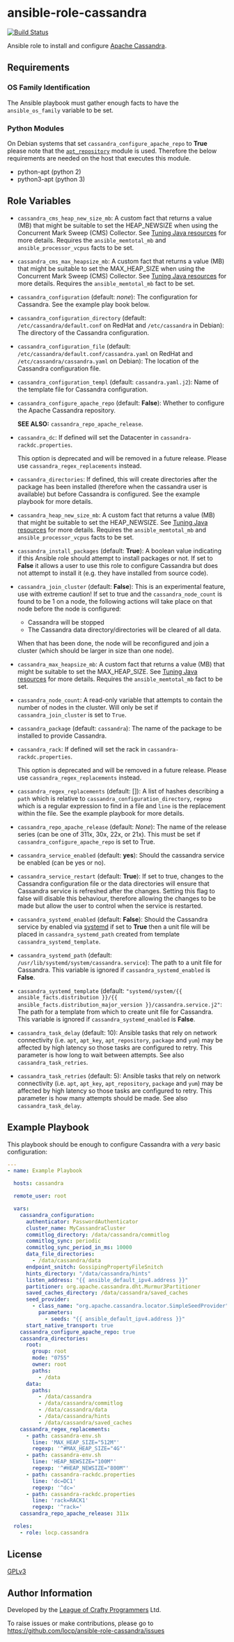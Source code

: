 # ansible-role-cassandra

[![Build Status](https://travis-ci.com/locp/ansible-role-cassandra.svg?branch=develop)](https://travis-ci.com/locp/ansible-role-cassandra)

Ansible role to install and configure
[Apache Cassandra](http://cassandra.apache.org/).

## Requirements

### OS Family Identification
The Ansible playbook must gather enough facts to have the `ansible_os_family`
variable to be set.

### Python Modules
On Debian systems that set `cassandra_configure_apache_repo` to **True** please
note that the
[`apt_repository`](http://docs.ansible.com/ansible/latest/modules/apt_repository_module.html)
module is used.  Therefore the below requirements are needed on the host that
executes this module.

* python-apt (python 2)
* python3-apt (python 3)

## Role Variables

* `cassandra_cms_heap_new_size_mb`:
  A custom fact that returns a value (MB) that might be suitable to set the
  HEAP_NEWSIZE when using the Concurrent Mark Sweep (CMS) Collector.  See
  [Tuning Java resources](https://docs.datastax.com/en/cassandra/2.1/cassandra/operations/ops_tune_jvm_c.html)
  for more details.  Requires the `ansible_memtotal_mb` and
  `ansible_processor_vcpus` facts to be set.

* `cassandra_cms_max_heapsize_mb`:
  A custom fact that returns a value (MB) that might be suitable to set the
  MAX_HEAP_SIZE when using the Concurrent Mark Sweep (CMS) Collector.  See
  [Tuning Java resources](https://docs.datastax.com/en/cassandra/2.1/cassandra/operations/ops_tune_jvm_c.html)
  for more details.  Requires the `ansible_memtotal_mb` fact to be set.

* `cassandra_configuration` (default: *none*):
  The configuration for Cassandra.  See the example play book below.

* `cassandra_configuration_directory` (default:
  `/etc/cassandra/default.conf` on RedHat and
  `/etc/cassandra` in Debian):
  The directory of the Cassandra configuration.

* `cassandra_configuration_file` (default:
  `/etc/cassandra/default.conf/cassandra.yaml` on RedHat and
  `/etc/cassandra/cassandra.yaml` on Debian):
  The location of the Cassandra configuration file.

* `cassandra_configuration_templ` (default: `cassandra.yaml.j2`):
  Name of the template file for Cassandra configuration.

* `cassandra_configure_apache_repo` (default: **False**):
  Whether to configure the Apache Cassandra repository.

  **SEE ALSO:** `cassandra_repo_apache_release`.

* `cassandra_dc`:
  If defined will set the Datacenter in `cassandra-rackdc.properties`.

  This option is deprecated and will be removed in a future release.  Please
  use `cassandra_regex_replacements` instead.

* `cassandra_directories`:
  If defined, this will create directories after the package has been
  installed (therefore when the cassandra user is available) but before
  Cassandra is configured.  See the example playbook for more details.

* `cassandra_heap_new_size_mb`:
  A custom fact that returns a value (MB) that might be suitable to set the
  HEAP_NEWSIZE.  See
  [Tuning Java resources](https://docs.datastax.com/en/cassandra/2.1/cassandra/operations/ops_tune_jvm_c.html)
  for more details.  Requires the `ansible_memtotal_mb` and
  `ansible_processor_vcpus` facts to be set.

* `cassandra_install_packages` (default: **True**):
  A boolean value indicating if this Ansible role should attempt to install
  packages or not.  If set to **False** it allows a user to use this role to
  configure Cassandra but does not attempt to install it (e.g. they have
  installed from source code).

* `cassandra_join_cluster` (default: **False**):
  This is an experimental feature, use with extreme caution!  If set to true
  and the `cassandra_node_count` is found to be 1 on a node, the following
  actions will take place on that node before the node is configured:
  - Cassandra will be stopped
  - The Cassandra data directory/directories will be cleared of all data.

  When that has been done, the node will be reconfigured and join a cluster
  (which should be larger in size than one node).

* `cassandra_max_heapsize_mb`:
  A custom fact that returns a value (MB) that might be suitable to set the
  MAX_HEAP_SIZE.  See
  [Tuning Java resources](https://docs.datastax.com/en/cassandra/2.1/cassandra/operations/ops_tune_jvm_c.html)
  for more details.  Requires the `ansible_memtotal_mb` fact to be set.

* `cassandra_node_count`:
  A read-only variable that attempts to contain the number of nodes in the
  cluster.  Will only be set if `cassandra_join_cluster` is set to `True`.

* `cassandra_package` (default: `cassandra`):
  The name of the package to be installed to provide Cassandra.

* `cassandra_rack`:
  If defined will set the rack in `cassandra-rackdc.properties`.

  This option is deprecated and will be removed in a future release.  Please
  use `cassandra_regex_replacements` instead.

* `cassandra_regex_replacements` (default: []):
  A list of hashes describing a `path` which is relative to
  `cassandra_configuration_directory`, `regexp` which is a regular
  expression to find in a file and `line` is the replacement within the
  file.  See the example playbook for more details.

* `cassandra_repo_apache_release` (default: *None*):
  The name of the release series (can be one of 311x, 30x, 22x, or 21x).  This
  must be set if `cassandra_configure_apache_repo` is set to True.

* `cassandra_service_enabled` (default: **yes**):
  Should the cassandra service be enabled (can be yes or no).

* `cassandra_service_restart` (default: **True**):
  If set to true, changes to the Cassandra configuration file or the data
  directories will ensure that Cassandra service is refreshed after the
  changes.  Setting this flag to false will disable this behaviour, therefore
  allowing the changes to be made but allow the user to control when the service
  is restarted.

* `cassandra_systemd_enabled` (default: **False**):
  Should the Cassandra service by enabled via
  [systemd](https://freedesktop.org/wiki/Software/systemd/)
  if set to **True** then a unit file will be placed in
  `cassandra_systemd_path` created from template
  `cassandra_systemd_template`.

* `cassandra_systemd_path` (default: `/usr/lib/systemd/system/cassandra.service`):
  The path to a unit file for Cassandra.  This variable is ignored if
  `cassandra_systemd_enabled` is **False**.

* `cassandra_systemd_template` (default:
  `"systemd/system/{{ ansible_facts.distribution }}/{{ ansible_facts.distribution_major_version }}/cassandra.service.j2"`:
  The path for a template from which to create unit file for Cassandra.  This
  variable is ignored if `cassandra_systemd_enabled` is **False**.

* `cassandra_task_delay` (default: 10):
  Ansible tasks that rely on network connectivity (i.e. `apt`, `apt_key`,
  `apt_repository`, `package` and `yum`) may be affected by high latency
  so those tasks are configured to retry.  This parameter is how long to
  wait between attempts.  See also `cassandra_task_retries`.

* `cassandra_task_retries` (default: 5):
  Ansible tasks that rely on network connectivity (i.e. `apt`, `apt_key`,
  `apt_repository`, `package` and `yum`) may be affected by high latency
  so those tasks are configured to retry.  This parameter is how many
  attempts should be made.  See also `cassandra_task_delay`.

## Example Playbook

This playbook should be enough to configure Cassandra with a *very* basic
configuration:

```YAML
---
- name: Example Playbook

  hosts: cassandra

  remote_user: root

  vars:
    cassandra_configuration:
      authenticator: PasswordAuthenticator
      cluster_name: MyCassandraCluster
      commitlog_directory: /data/cassandra/commitlog
      commitlog_sync: periodic
      commitlog_sync_period_in_ms: 10000
      data_file_directories:
        - /data/cassandra/data
      endpoint_snitch: GossipingPropertyFileSnitch
      hints_directory: "/data/cassandra/hints"
      listen_address: "{{ ansible_default_ipv4.address }}"
      partitioner: org.apache.cassandra.dht.Murmur3Partitioner
      saved_caches_directory: /data/cassandra/saved_caches
      seed_provider:
        - class_name: "org.apache.cassandra.locator.SimpleSeedProvider"
          parameters:
            - seeds: "{{ ansible_default_ipv4.address }}"
      start_native_transport: true
    cassandra_configure_apache_repo: true
    cassandra_directories:
      root:
        group: root
        mode: "0755"
        owner: root
        paths:
          - /data
      data:
        paths:
          - /data/cassandra
          - /data/cassandra/commitlog
          - /data/cassandra/data
          - /data/cassandra/hints
          - /data/cassandra/saved_caches
    cassandra_regex_replacements:
      - path: cassandra-env.sh
        line: 'MAX_HEAP_SIZE="512M"'
        regexp: '^#MAX_HEAP_SIZE="4G"'
      - path: cassandra-env.sh
        line: 'HEAP_NEWSIZE="100M"'
        regexp: '^#HEAP_NEWSIZE="800M"'
      - path: cassandra-rackdc.properties
        line: 'dc=DC1'
        regexp: '^dc='
      - path: cassandra-rackdc.properties
        line: 'rack=RACK1'
        regexp: '^rack='
    cassandra_repo_apache_release: 311x

  roles:
    - role: locp.cassandra
```

## License

[GPLv3](https://github.com/locp/ansible-role-cassandra/blob/develop/LICENSE)

## Author Information

Developed by the
[League of Crafty Programmers](http://www.locp.co.uk) Ltd.

To raise issues or make contributions, please go to
https://github.com/locp/ansible-role-cassandra/issues
